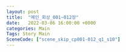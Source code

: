 ```yaml
---
layout: post
title:  "메인_회상_001~012장"
date:   2022-03-06 16:00:00 +0000
categories: Main
Tags: Story Main
SceneCode: ["scene_skip_cp001-012_q1_s10"]
---
```

